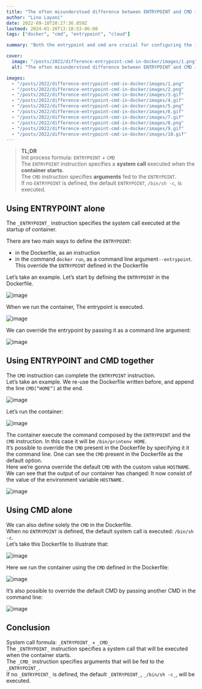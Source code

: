 ```yaml
---
title: "The often misunderstood difference between ENTRYPOINT and CMD in Docker"
author: "Lino Layani"
date: 2022-09-10T20:27:36.859Z
lastmod: 2024-01-26T13:18:53-06:00
tags: ["docker", "cmd", "entrypoint", "cloud"]

summary: "Both the entrypoint and cmd are crucial for configuring the init process of a container. What exactly is the difference between those two ?"

cover:
  image: "/posts/2022/difference-entrypoint-cmd-in-docker/images/1.png"
  alt: "The often misunderstood difference between ENTRYPOINT and CMD in Docker"

images:
  - "/posts/2022/difference-entrypoint-cmd-in-docker/images/1.png"
  - "/posts/2022/difference-entrypoint-cmd-in-docker/images/2.png"
  - "/posts/2022/difference-entrypoint-cmd-in-docker/images/3.gif"
  - "/posts/2022/difference-entrypoint-cmd-in-docker/images/4.gif"
  - "/posts/2022/difference-entrypoint-cmd-in-docker/images/5.png"
  - "/posts/2022/difference-entrypoint-cmd-in-docker/images/6.gif"
  - "/posts/2022/difference-entrypoint-cmd-in-docker/images/7.gif"
  - "/posts/2022/difference-entrypoint-cmd-in-docker/images/8.png"
  - "/posts/2022/difference-entrypoint-cmd-in-docker/images/9.gif"
  - "/posts/2022/difference-entrypoint-cmd-in-docker/images/10.gif"
---
```


> **TL;DR**  
> Init process formula: `ENTRYPOINT` + `CMD`  
> The `ENTRYPOINT` instruction specifies a **system call** executed when the **container starts**.  
> The `CMD` instruction specifies **arguments** fed to the `ENTRYPOINT`.  
> If no `ENTRYPOINT` is defined, the default `ENTRYPOINT`, `/bin/sh -c`, is executed.

## Using ENTRYPOINT alone

The `_ENTRYPOINT_` instruction specifies the system call executed at the startup of container.

There are two main ways to define the `ENTRYPOINT`:

- in the Dockerfile, as an instruction
- in the command `docker run`, as a command line argument `--entrypoint`. This override the `ENTRYPOINT` defined in the Dockerfile

Let’s take an example. Let’s start by defining the `ENTRYPOINT` in the Dockerfile.

![image](/posts/2022/difference-entrypoint-cmd-in-docker/images/2.png#center)

When we run the container, The entrypoint is executed.

![image](/posts/2022/difference-entrypoint-cmd-in-docker/images/3.gif#center)

We can override the entrypoint by passing it as a command line argument:

![image](/posts/2022/difference-entrypoint-cmd-in-docker/images/4.gif#center)

## Using ENTRYPOINT and CMD together

The `CMD` instruction can complete the `ENTRYPOINT` instruction.  
Let’s take an example. We re-use the Dockerfile written before, and append the line `CMD[“HOME”]` at the end.

![image](/posts/2022/difference-entrypoint-cmd-in-docker/images/5.png#center)

Let’s run the container:

![image](/posts/2022/difference-entrypoint-cmd-in-docker/images/6.gif#center)

The container execute the command composed by the `ENTRYPOINT` and the `CMD` instruction. In this case it will be `/bin/printenv HOME`.  
It’s possible to override the `CMD` present in the Dockerfile by specifying it it the command line. One can see the `CMD` present in the Dockerfile as the default option.  
Here we’re gonna override the default `CMD` with the custom value `HOSTNAME`. We can see that the output of our container has changed: It now consist of the value of the environment variable `HOSTNAME.`

![image](/posts/2022/difference-entrypoint-cmd-in-docker/images/7.gif#center)

## Using CMD alone

We can also define solely the `CMD` in the Dockerfile.  
When no `ENTRYPOINT` is defined, the default system call is executed: `/bin/sh -c`.  
Let’s take this Dockerfile to illustrate that:

![image](/posts/2022/difference-entrypoint-cmd-in-docker/images/8.png#center)

Here we run the container using the `CMD` defined in the Dockerfile:

![image](/posts/2022/difference-entrypoint-cmd-in-docker/images/9.gif#center)

It’s also possible to override the default CMD by passing another CMD in the command line:

![image](/posts/2022/difference-entrypoint-cmd-in-docker/images/10.gif#center)

## Conclusion

System call formula: `_ENTRYPOINT_` + `_CMD_`  
The `_ENTRYPOINT_` instruction specifies a system call that will be executed when the container starts.  
The `_CMD_` instruction specifies arguments that will be fed to the `_ENTRYPOINT_`.  
If no `_ENTRYPOINT_` is defined, the default `_ENTRYPOINT_`, `_/bin/sh -c_`, will be executed.

